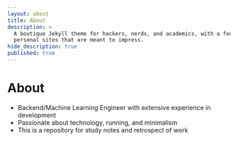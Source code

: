 ```yaml
---
layout: about
title: About
description: >
  A boutique Jekyll theme for hackers, nerds, and academics, with a focus on
  personal sites that are meant to impress.
hide_description: true
published: true
---
```


# About

<!--author-->
- Backend/Machine Learning Engineer with extensive experience in development
- Passionate about technology, running, and minimalism
- This is a repository for study notes and retrospect of work